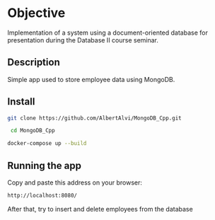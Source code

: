 # Objective
Implementation of a system using a document-oriented database for presentation during the Database II course seminar.

## Description
Simple app used to store employee data using MongoDB.

## Install
```bash
git clone https://github.com/AlbertAlvi/MongoDB_Cpp.git
```

```bash
 cd MongoDB_Cpp
```

```bash
docker-compose up --build
```
## Running the app
Copy and paste this address on your browser:
```bash
http://localhost:8080/
```

After that, try to insert and delete employees from the database